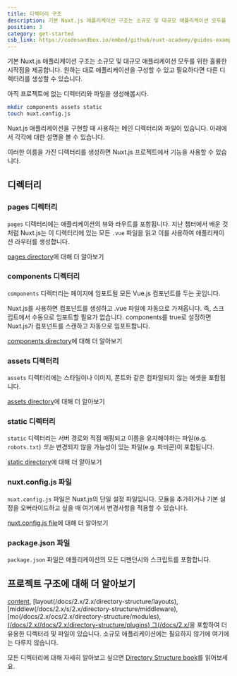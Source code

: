 ```yaml
---
title: 디렉터리 구조
description: 기본 Nuxt.js 애플리케이션 구조는 소규모 및 대규모 애플리케이션 모두를 위한 훌륭한 시작점을 제공합니다. 원하는 대로 애플리케이션을 구성할 수 있고 필요하다면 다른 디렉터리를 생성할 수 있습니다.
position: 3
category: get-started
csb_link: https://codesandbox.io/embed/github/nuxt-academy/guides-examples/tree/master/01_get_started/03_directory_structure?fontsize=14&hidenavigation=1&theme=dark
---
```


기본 Nuxt.js 애플리케이션 구조는 소규모 및 대규모 애플리케이션 모두를 위한 훌륭한 시작점을 제공합니다. 원하는 대로 애플리케이션을 구성할 수 있고 필요하다면 다른 디렉터리를 생성할 수 있습니다.

아직 프로젝트에 없는 디렉터리와 파일을 생성해봅시다.

```bash
mkdir components assets static
touch nuxt.config.js
```

Nuxt.js 애플리케이션을 구현할 때 사용하는 메인 디렉터리와 파일이 있습니다. 아래에서 각각에 대한 설명을 볼 수 있습니다.

<base-alert type="info">

이러한 이름을 가진 디렉터리를 생성하면 Nuxt.js 프로젝트에서 기능을 사용할 수 있습니다.

</base-alert>

## 디렉터리

### pages 디렉터리

`pages` 디렉터리에는 애플리케이션의 뷰와 라우트를 포함됩니다. 지난 챕터에서 배운 것처럼 Nuxt.js는 이 디렉터리에 있는 모든 `.vue` 파일을 읽고 이를 사용하여 애플리케이션 라우터를 생성합니다.

<base-alert type="next">

[pages directory](/docs/2.x/directory-structure/pages)에 대해 더 알아보기

</base-alert>

### components 디렉터리

`components` 디렉터리는 페이지에 임포트될 모든 Vue.js 컴포넌트를 두는 곳입니다.

Nuxt.js를 사용하면 컴포넌트를 생성하고 .vue 파일에 자동으로 가져옵니다. 즉, 스크립트에서 수동으로 임포트할 필요가 없습니다. components를 true로 설정하면 Nuxt.js가 컴포넌트를 스캔하고 자동으로 임포트합니다.

<base-alert type="next">

[components directory](/docs/2.x/x/directory-structure/components)에 대해 더 알아보기

</base-alert>

### assets 디렉터리

`assets` 디렉터리에는 스타일이나 이미지, 폰트와 같은 컴파일되지 않는 에셋을 포함됩니다.

<base-alert type="next">

[assets directory](/docs/2.x/x/directory-structure/assets)에 대해 더 알아보기

</base-alert>

### static 디렉터리

`static` 디렉터리는 서버 경로와 직접 매핑되고 이름을 유지해야하는 파일(e.g. `robots.txt`) _또는_ 변경되지 않을 가능성이 있는 파일(e.g. 파비콘)이 포함됩니다.

<base-alert type="next">

[static directory](/docs/2.x/x/directory-structure/static)에 대해 더 알아보기

</base-alert>

### nuxt.config.js 파일

`nuxt.config.js` 파일은 Nuxt.js의 단일 설정 파일입니다. 모듈을 추가하거나 기본 설정을 오버라이드하고 싶을 때 여기에서 변경사항을 적용할 수 있습니다.

<base-alert type="next">

[nuxt.config.js file](/docs/2.x/x/directory-structure/nuxt-config)에 대해 더 알아보기

</base-alert>

### package.json 파일

`package.json` 파일은 애플리케이션의 모든 디펜던시와 스크립트를 포함합니다.

<app-modal>
  <code-sandbox  :src="csb_link"></code-sandbox>
</app-modal>

## 프로젝트 구조에 대해 더 알아보기

[content](/docs/2.x/x/directory-structure/content), [layout(/docs/2.x/2.x/directory-structure/layouts), [middlew(/docs/2.x/s/2.x/directory-structure/middleware), [mo(/docs/2.x/ocs/2.x/directory-structure/modules), [(/docs/2.x//docs/2.x/directory-structure/plugins) 그(/docs/2.x/](/docs/2.x/directory-structure/store)을 포함하여 더 유용한 디렉터리 및 파일이 있습니다. 소규모 애플리케이션에는 필요하지 않기에 여기에는 다루지 않습니다.

<base-alert type="next">

모든 디렉터리에 대해 자세히 알아보고 싶으면 [Directory Structure book](/docs/2.x/x/directory-structure/nuxt)를 읽어보세요.

</base-alert>
